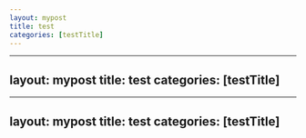 ```yaml
---
layout: mypost
title: test
categories: [testTitle]
---
```

---
layout: mypost
title: test
categories: [testTitle]
---
---
layout: mypost
title: test
categories: [testTitle]
---
